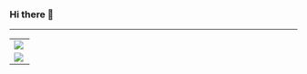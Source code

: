 ### Hi there 👋

<!--   GitHub stats graph -->
---

<table>
	<tr>
    		<td>
			<a href="https://www.linkedin.com/in/jakob-m%C3%B6ller/">
				<img align="center" src="https://github-readme-stats.vercel.app/api?username=jakobmoellersap&show_icons=true" />
			</a>
		</td>
    	</tr>
	<tr>
        	<td>
			<a href="https://www.linkedin.com/in/jakob-m%C3%B6ller/">
				<img align="left" src="https://github-readme-streak-stats.herokuapp.com/?user=jakobmoellersap"></img>
			</a>
		</td>
	</tr>
</table>


<!--
**jakobmoellersap/jakobmoellersap** is a ✨ _special_ ✨ repository because its `README.md` (this file) appears on your GitHub profile.

Here are some ideas to get you started:

- 🔭 I’m currently working on ...
- 🌱 I’m currently learning ...
- 👯 I’m looking to collaborate on ...
- 🤔 I’m looking for help with ...
- 💬 Ask me about ...
- 📫 How to reach me: ...
- 😄 Pronouns: ...
- ⚡ Fun fact: ...
-->
